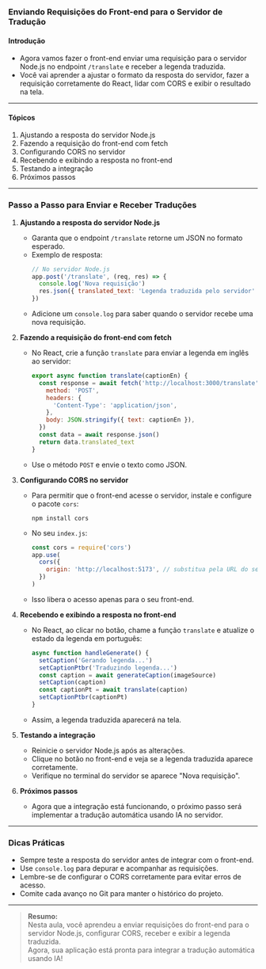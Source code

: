 ### **Enviando Requisições do Front-end para o Servidor de Tradução**

#### Introdução

- Agora vamos fazer o front-end enviar uma requisição para o servidor Node.js no endpoint `/translate` e receber a legenda traduzida.
- Você vai aprender a ajustar o formato da resposta do servidor, fazer a requisição corretamente do React, lidar com CORS e exibir o resultado na tela.

---

#### Tópicos

1. Ajustando a resposta do servidor Node.js
2. Fazendo a requisição do front-end com fetch
3. Configurando CORS no servidor
4. Recebendo e exibindo a resposta no front-end
5. Testando a integração
6. Próximos passos

---

### Passo a Passo para Enviar e Receber Traduções

1. **Ajustando a resposta do servidor Node.js**

   - Garanta que o endpoint `/translate` retorne um JSON no formato esperado.
   - Exemplo de resposta:
     ```javascript
     // No servidor Node.js
     app.post('/translate', (req, res) => {
       console.log('Nova requisição')
       res.json({ translated_text: 'Legenda traduzida pelo servidor' })
     })
     ```
   - Adicione um `console.log` para saber quando o servidor recebe uma nova requisição.

2. **Fazendo a requisição do front-end com fetch**

   - No React, crie a função `translate` para enviar a legenda em inglês ao servidor:
     ```javascript
     export async function translate(captionEn) {
       const response = await fetch('http://localhost:3000/translate', {
         method: 'POST',
         headers: {
           'Content-Type': 'application/json',
         },
         body: JSON.stringify({ text: captionEn }),
       })
       const data = await response.json()
       return data.translated_text
     }
     ```
   - Use o método `POST` e envie o texto como JSON.

3. **Configurando CORS no servidor**

   - Para permitir que o front-end acesse o servidor, instale e configure o pacote `cors`:
     ```
     npm install cors
     ```
   - No seu `index.js`:
     ```javascript
     const cors = require('cors')
     app.use(
       cors({
         origin: 'http://localhost:5173', // substitua pela URL do seu front-end
       })
     )
     ```
   - Isso libera o acesso apenas para o seu front-end.

4. **Recebendo e exibindo a resposta no front-end**

   - No React, ao clicar no botão, chame a função `translate` e atualize o estado da legenda em português:
     ```javascript
     async function handleGenerate() {
       setCaption('Gerando legenda...')
       setCaptionPtbr('Traduzindo legenda...')
       const caption = await generateCaption(imageSource)
       setCaption(caption)
       const captionPt = await translate(caption)
       setCaptionPtbr(captionPt)
     }
     ```
   - Assim, a legenda traduzida aparecerá na tela.

5. **Testando a integração**

   - Reinicie o servidor Node.js após as alterações.
   - Clique no botão no front-end e veja se a legenda traduzida aparece corretamente.
   - Verifique no terminal do servidor se aparece "Nova requisição".

6. **Próximos passos**

   - Agora que a integração está funcionando, o próximo passo será implementar a tradução automática usando IA no servidor.

---

### Dicas Práticas

- Sempre teste a resposta do servidor antes de integrar com o front-end.
- Use `console.log` para depurar e acompanhar as requisições.
- Lembre-se de configurar o CORS corretamente para evitar erros de acesso.
- Comite cada avanço no Git para manter o histórico do projeto.

---

> **Resumo:**  
> Nesta aula, você aprendeu a enviar requisições do front-end para o servidor Node.js, configurar CORS, receber e exibir a legenda traduzida.  
> Agora, sua aplicação está pronta para integrar a tradução automática usando IA!

